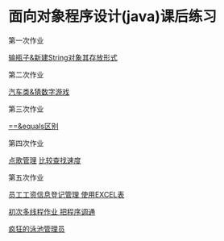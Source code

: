 # 面向对象程序设计(java)课后练习

第一次作业

[输瓶子&新建String对象其存放形式](excercise1.md)

第二次作业

[汽车类&猜数字游戏](excercise2.md)

第三次作业

[==&equals区别](https://github.com/Hazel0/java-excercise/blob/master/excercise3.md)

第四次作业

[点歌管理](Lesson3/src)
[比较查找速度](https://github.com/Hazel0/java-excercise/blob/master/excercise4.md)

第五次作业

[员工工资信息登记管理  使用EXCEL表](https://github.com/Hazel0/java-excercise/tree/master/Wage/src/Com)


[初次多线程作业 把程序调通](https://github.com/Hazel0/java-excercise/tree/master/Threads/src/com/captain/demo/threadNoSafe)

[疯狂的泳池管理员](https://github.com/Hazel0/java-excercise/tree/master/%E7%96%AF%E7%8B%82%E7%9A%84%E6%B3%B3%E6%B1%A0%E7%AE%A1%E7%90%86%E5%91%98/poolManage/manage)
